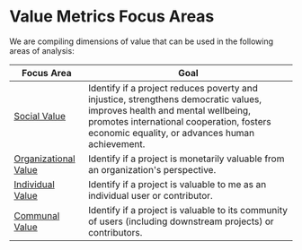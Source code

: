 # Value Metrics Focus Areas

We are compiling dimensions of value that can be used in the following areas of analysis:

Focus Area | Goal
--- | ---
[Social Value](./social-value/) |  Identify if a project reduces poverty and injustice, strengthens democratic values, improves health and mental wellbeing, promotes international cooperation, fosters economic equality, or advances human achievement.
[Organizational Value](./organizational-value/) | Identify if a project is monetarily valuable from an organization's perspective.
[Individual Value](./individual-value/) | Identify if a project is valuable to me as an individual user or contributor.
[Communal Value](./communal-value/) | Identify if a project is valuable to its community of users (including downstream projects) or contributors.
